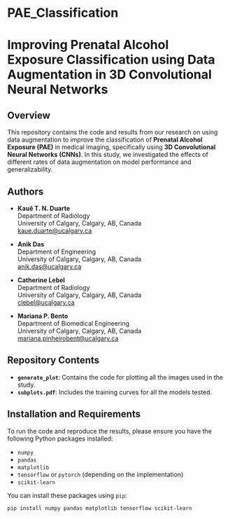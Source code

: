 # PAE_Classification

# Improving Prenatal Alcohol Exposure Classification using Data Augmentation in 3D Convolutional Neural Networks

## Overview

This repository contains the code and results from our research on using data augmentation to improve the classification of **Prenatal Alcohol Exposure (PAE)** in medical imaging, specifically using **3D Convolutional Neural Networks (CNNs)**. In this study, we investigated the effects of different rates of data augmentation on model performance and generalizability.

## Authors

- **Kauê T. N. Duarte**  
  Department of Radiology  
  University of Calgary, Calgary, AB, Canada  
  kaue.duarte@ucalgary.ca

- **Anik Das**  
  Department of Engineering  
  University of Calgary, Calgary, AB, Canada  
  anik.das@ucalgary.ca

- **Catherine Lebel**  
  Department of Radiology  
  University of Calgary, Calgary, AB, Canada  
  clebel@ucalgary.ca

- **Mariana P. Bento**  
  Department of Biomedical Engineering  
  University of Calgary, Calgary, AB, Canada  
  mariana.pinheirobent@ucalgary.ca

## Repository Contents

- **`generate_plot`**: Contains the code for plotting all the images used in the study.
- **`subplots.pdf`**: Includes the training curves for all the models tested.

## Installation and Requirements

To run the code and reproduce the results, please ensure you have the following Python packages installed:

- `numpy`
- `pandas`
- `matplotlib`
- `tensorflow` or `pytorch` (depending on the implementation)
- `scikit-learn`

You can install these packages using `pip`:

```bash
pip install numpy pandas matplotlib tensorflow scikit-learn
